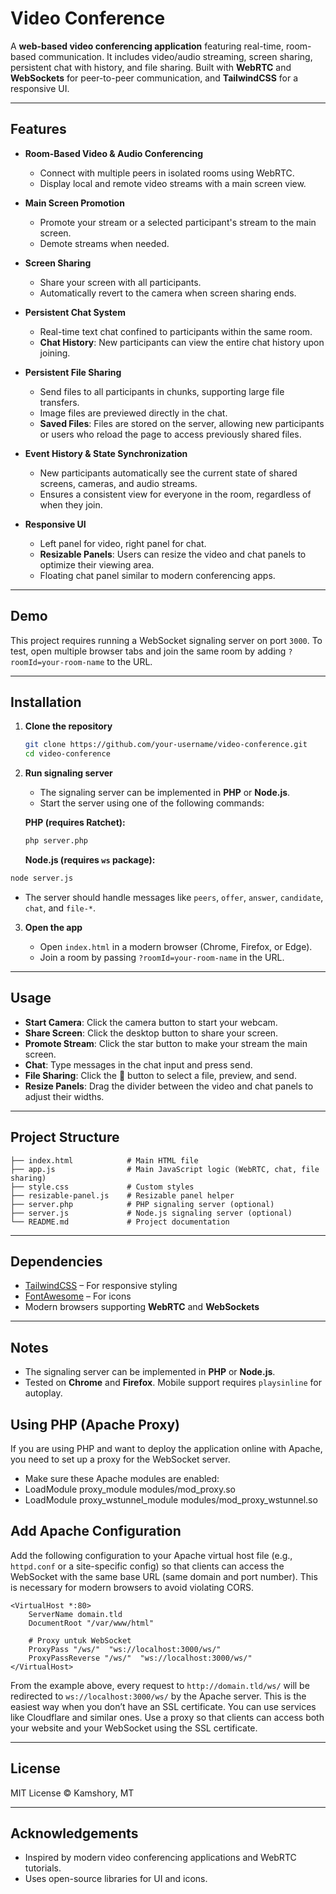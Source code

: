 
# Video Conference

A **web-based video conferencing application** featuring real-time, room-based communication. It includes video/audio streaming, screen sharing, persistent chat with history, and file sharing. Built with **WebRTC** and **WebSockets** for peer-to-peer communication, and **TailwindCSS** for a responsive UI.

---

## Features

- **Room-Based Video & Audio Conferencing**
  - Connect with multiple peers in isolated rooms using WebRTC.
  - Display local and remote video streams with a main screen view.

- **Main Screen Promotion**  
  - Promote your stream or a selected participant's stream to the main screen.  
  - Demote streams when needed.  

- **Screen Sharing**  
  - Share your screen with all participants.  
  - Automatically revert to the camera when screen sharing ends.

- **Persistent Chat System**
  - Real-time text chat confined to participants within the same room.
  - **Chat History**: New participants can view the entire chat history upon joining.

- **Persistent File Sharing**
  - Send files to all participants in chunks, supporting large file transfers.
  - Image files are previewed directly in the chat.
  - **Saved Files**: Files are stored on the server, allowing new participants or users who reload the page to access previously shared files.

- **Event History & State Synchronization**
  - New participants automatically see the current state of shared screens, cameras, and audio streams.
  - Ensures a consistent view for everyone in the room, regardless of when they join.

- **Responsive UI**  
  - Left panel for video, right panel for chat.  
  - **Resizable Panels**: Users can resize the video and chat panels to optimize their viewing area.
  - Floating chat panel similar to modern conferencing apps.  

---

## Demo

This project requires running a WebSocket signaling server on port `3000`. To test, open multiple browser tabs and join the same room by adding `?roomId=your-room-name` to the URL.

---

## Installation

1. **Clone the repository**
   ```bash
   git clone https://github.com/your-username/video-conference.git
   cd video-conference
   ```

2. **Run signaling server**

   * The signaling server can be implemented in **PHP** or **Node.js**.
   * Start the server using one of the following commands:

   **PHP (requires Ratchet):**

   ```bash
   php server.php
   ```

   **Node.js (requires `ws` package):**

```bash
node server.js
```

* The server should handle messages like `peers`, `offer`, `answer`, `candidate`, `chat`, and `file-*`.

3. **Open the app**

   * Open `index.html` in a modern browser (Chrome, Firefox, or Edge).
   * Join a room by passing `?roomId=your-room-name` in the URL.

---

## Usage

* **Start Camera**: Click the camera button to start your webcam.
* **Share Screen**: Click the desktop button to share your screen.
* **Promote Stream**: Click the star button to make your stream the main screen.
* **Chat**: Type messages in the chat input and press send.
* **File Sharing**: Click the 📎 button to select a file, preview, and send.
* **Resize Panels**: Drag the divider between the video and chat panels to adjust their widths.

---

## Project Structure


```
├── index.html            # Main HTML file
├── app.js                # Main JavaScript logic (WebRTC, chat, file sharing)
├── style.css             # Custom styles
├── resizable-panel.js    # Resizable panel helper
├── server.php            # PHP signaling server (optional)
├── server.js             # Node.js signaling server (optional)
└── README.md             # Project documentation
```

---

## Dependencies

* [TailwindCSS](https://tailwindcss.com/) – For responsive styling
* [FontAwesome](https://fontawesome.com/) – For icons
* Modern browsers supporting **WebRTC** and **WebSockets**

---

## Notes

* The signaling server can be implemented in **PHP** or **Node.js**.
* Tested on **Chrome** and **Firefox**. Mobile support requires `playsinline` for autoplay.

## Using PHP (Apache Proxy)

If you are using PHP and want to deploy the application online with Apache, you need to set up a proxy for the WebSocket server.

* Make sure these Apache modules are enabled:
* LoadModule proxy_module modules/mod_proxy.so
* LoadModule proxy_wstunnel_module modules/mod_proxy_wstunnel.so

## Add Apache Configuration

Add the following configuration to your Apache virtual host file (e.g., `httpd.conf` or a site-specific config) so that clients can access the WebSocket with the same base URL (same domain and port number). This is necessary for modern browsers to avoid violating CORS.

```
<VirtualHost *:80>
    ServerName domain.tld
    DocumentRoot "/var/www/html"

    # Proxy untuk WebSocket
    ProxyPass "/ws/"  "ws://localhost:3000/ws/"
    ProxyPassReverse "/ws/"  "ws://localhost:3000/ws/"
</VirtualHost>
```


From the example above, every request to `http://domain.tld/ws/` will be redirected to `ws://localhost:3000/ws/` by the Apache server. This is the easiest way when you don’t have an SSL certificate. You can use services like Cloudflare and similar ones. Use a proxy so that clients can access both your website and your WebSocket using the SSL certificate.

---

## License

MIT License © Kamshory, MT

---

## Acknowledgements

* Inspired by modern video conferencing applications and WebRTC tutorials.
* Uses open-source libraries for UI and icons.
